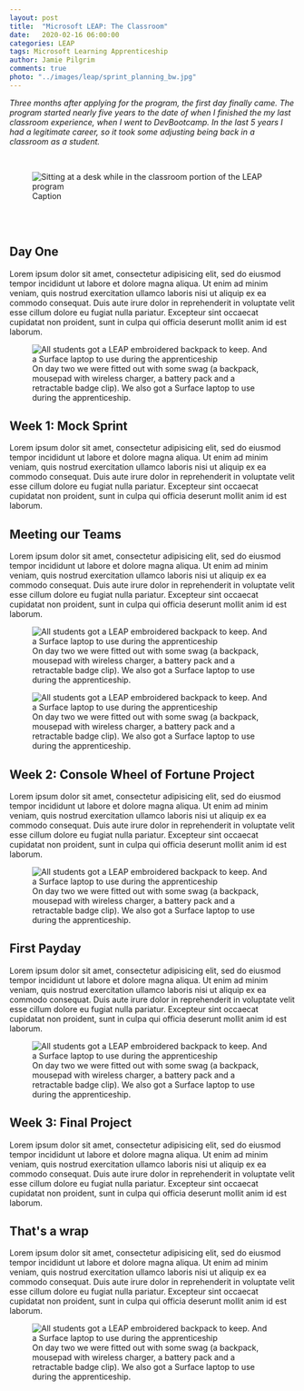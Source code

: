 ```yaml
---
layout: post
title:  "Microsoft LEAP: The Classroom"
date:   2020-02-16 06:00:00
categories: LEAP
tags: Microsoft Learning Apprenticeship
author: Jamie Pilgrim
comments: true
photo: "../images/leap/sprint_planning_bw.jpg"
---
```



<p><em>Three months after applying for the program, the first day finally came. The program started nearly five years to the date of when I finished the my last classroom experience, when I went to DevBootcamp. In the last 5 years I had a legitimate career, so it took some adjusting being back in a classroom as a student.</em></p>

<br>

<figure>
  <img src="../images/leap/group_project_planning.jpg" alt="Sitting at a desk while in the classroom portion of the LEAP program">
  <figcaption> Caption  </figcaption>
</figure>

<br><br>

<h2> Day One </h2>

<p> Lorem ipsum dolor sit amet, consectetur adipisicing elit, sed do eiusmod tempor incididunt ut labore et dolore magna aliqua. Ut enim ad minim veniam, quis nostrud exercitation ullamco laboris nisi ut aliquip ex ea commodo consequat. Duis aute irure dolor in reprehenderit in voluptate velit esse cillum dolore eu fugiat nulla pariatur. Excepteur sint occaecat cupidatat non proident, sunt in culpa qui officia deserunt mollit anim id est laborum.  </p>

<figure>
  <img src="../images/leap/swag.jpg" alt="All students got a LEAP embroidered backpack to keep. And a Surface laptop to use during the apprenticeship">
  <figcaption> On day two we were fitted out with some swag (a backpack, mousepad with wireless charger, a battery pack and a retractable badge clip). We also got a Surface laptop to use during the apprenticeship.  </figcaption>
</figure>

<h2> Week 1: Mock Sprint </h2>

<p> Lorem ipsum dolor sit amet, consectetur adipisicing elit, sed do eiusmod tempor incididunt ut labore et dolore magna aliqua. Ut enim ad minim veniam, quis nostrud exercitation ullamco laboris nisi ut aliquip ex ea commodo consequat. Duis aute irure dolor in reprehenderit in voluptate velit esse cillum dolore eu fugiat nulla pariatur. Excepteur sint occaecat cupidatat non proident, sunt in culpa qui officia deserunt mollit anim id est laborum.  </p>

<h2> Meeting our Teams </h2>

<p> Lorem ipsum dolor sit amet, consectetur adipisicing elit, sed do eiusmod tempor incididunt ut labore et dolore magna aliqua. Ut enim ad minim veniam, quis nostrud exercitation ullamco laboris nisi ut aliquip ex ea commodo consequat. Duis aute irure dolor in reprehenderit in voluptate velit esse cillum dolore eu fugiat nulla pariatur. Excepteur sint occaecat cupidatat non proident, sunt in culpa qui officia deserunt mollit anim id est laborum.  </p>


<figure>
  <img src="../images/leap/project_uml_design.jpg" alt="All students got a LEAP embroidered backpack to keep. And a Surface laptop to use during the apprenticeship">
  <figcaption> On day two we were fitted out with some swag (a backpack, mousepad with wireless charger, a battery pack and a retractable badge clip). We also got a Surface laptop to use during the apprenticeship.  </figcaption>
</figure>
<figure>
  <img src="../images/leap/lunch.jpg" alt="All students got a LEAP embroidered backpack to keep. And a Surface laptop to use during the apprenticeship">
  <figcaption> On day two we were fitted out with some swag (a backpack, mousepad with wireless charger, a battery pack and a retractable badge clip). We also got a Surface laptop to use during the apprenticeship.  </figcaption>
</figure>


<h2> Week 2: Console Wheel of Fortune Project </h2>

<p> Lorem ipsum dolor sit amet, consectetur adipisicing elit, sed do eiusmod tempor incididunt ut labore et dolore magna aliqua. Ut enim ad minim veniam, quis nostrud exercitation ullamco laboris nisi ut aliquip ex ea commodo consequat. Duis aute irure dolor in reprehenderit in voluptate velit esse cillum dolore eu fugiat nulla pariatur. Excepteur sint occaecat cupidatat non proident, sunt in culpa qui officia deserunt mollit anim id est laborum.  </p>

<figure>
  <img src="../images/leap/power_bi_demo.jpg" alt="All students got a LEAP embroidered backpack to keep. And a Surface laptop to use during the apprenticeship">
  <figcaption> On day two we were fitted out with some swag (a backpack, mousepad with wireless charger, a battery pack and a retractable badge clip). We also got a Surface laptop to use during the apprenticeship.  </figcaption>
</figure>

<h2> First Payday </h2>

<p> Lorem ipsum dolor sit amet, consectetur adipisicing elit, sed do eiusmod tempor incididunt ut labore et dolore magna aliqua. Ut enim ad minim veniam, quis nostrud exercitation ullamco laboris nisi ut aliquip ex ea commodo consequat. Duis aute irure dolor in reprehenderit in voluptate velit esse cillum dolore eu fugiat nulla pariatur. Excepteur sint occaecat cupidatat non proident, sunt in culpa qui officia deserunt mollit anim id est laborum.  </p>


<figure>
  <img src="../images/leap/project_crunch_time.jpg" alt="All students got a LEAP embroidered backpack to keep. And a Surface laptop to use during the apprenticeship">
  <figcaption> On day two we were fitted out with some swag (a backpack, mousepad with wireless charger, a battery pack and a retractable badge clip). We also got a Surface laptop to use during the apprenticeship.  </figcaption>
</figure>

<h2> Week 3: Final Project </h2>

<p> Lorem ipsum dolor sit amet, consectetur adipisicing elit, sed do eiusmod tempor incididunt ut labore et dolore magna aliqua. Ut enim ad minim veniam, quis nostrud exercitation ullamco laboris nisi ut aliquip ex ea commodo consequat. Duis aute irure dolor in reprehenderit in voluptate velit esse cillum dolore eu fugiat nulla pariatur. Excepteur sint occaecat cupidatat non proident, sunt in culpa qui officia deserunt mollit anim id est laborum.  </p>

<h2> That's a wrap </h2>

<p> Lorem ipsum dolor sit amet, consectetur adipisicing elit, sed do eiusmod tempor incididunt ut labore et dolore magna aliqua. Ut enim ad minim veniam, quis nostrud exercitation ullamco laboris nisi ut aliquip ex ea commodo consequat. Duis aute irure dolor in reprehenderit in voluptate velit esse cillum dolore eu fugiat nulla pariatur. Excepteur sint occaecat cupidatat non proident, sunt in culpa qui officia deserunt mollit anim id est laborum.  </p>


<figure>
  <img src="../images/leap/leap_cohort_16.jpg" alt="All students got a LEAP embroidered backpack to keep. And a Surface laptop to use during the apprenticeship">
  <figcaption> On day two we were fitted out with some swag (a backpack, mousepad with wireless charger, a battery pack and a retractable badge clip). We also got a Surface laptop to use during the apprenticeship.  </figcaption>
</figure>
